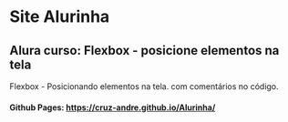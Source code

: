 # Site Alurinha
##  Alura curso: Flexbox - posicione elementos na tela
Flexbox - Posicionando elementos na tela. com comentários no código.
#### Github Pages: https://cruz-andre.github.io/Alurinha/
